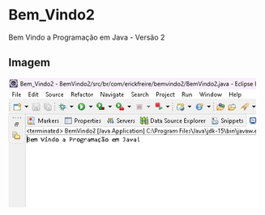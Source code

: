 # Bem_Vindo2
 Bem Vindo a Programação em Java - Versão 2

  ## Imagem
![Currículo no Computador](bem_vindo2.png)